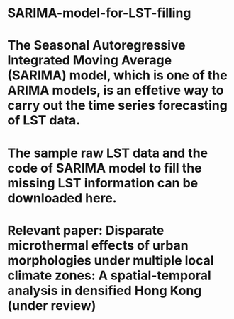 # SARIMA-model-for-LST-filling
# The Seasonal Autoregressive Integrated Moving Average (SARIMA) model, which is one of the ARIMA models, is an effetive way to carry out the time series forecasting of LST data.
# The sample raw LST data and the code of SARIMA model to fill the missing LST information can be downloaded here.
# Relevant paper: Disparate microthermal effects of urban morphologies under multiple local climate zones: A spatial-temporal analysis in densified Hong Kong (under review)

